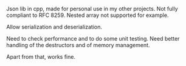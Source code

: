 Json lib in cpp, made for personal use in my other projects.
Not fully compliant to RFC 8259.
Nested array not supported for example.

Allow serialization and deserialization.

Need to check performance and to do some unit testing.
Need better handling of the destructors and of memory management.

Apart from that, works fine.
